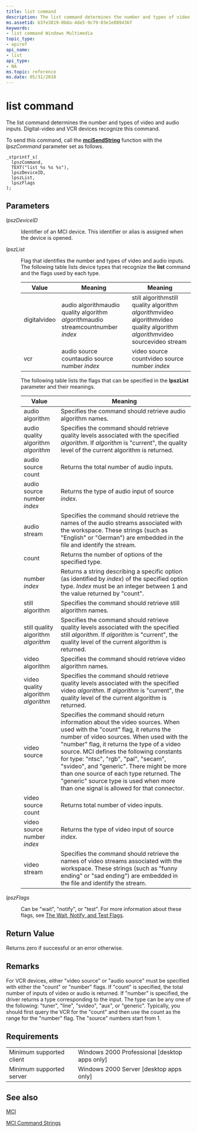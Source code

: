 ```yaml
---
title: list command
description: The list command determines the number and types of video and audio inputs. Digital-video and VCR devices recognize this command.
ms.assetid: b3fe3819-0b8a-4de5-9c79-03e1e089436f
keywords:
- list command Windows Multimedia
topic_type:
- apiref
api_name:
- list
api_type:
- NA
ms.topic: reference
ms.date: 05/31/2018
---
```


# list command

The list command determines the number and types of video and audio inputs. Digital-video and VCR devices recognize this command.

To send this command, call the [**mciSendString**](https://msdn.microsoft.com/en-us/library/Dd757161(v=VS.85).aspx) function with the *lpszCommand* parameter set as follows.

``` syntax
_stprintf_s(
  lpszCommand, 
  TEXT("list %s %s %s"), 
  lpszDeviceID, 
  lpszList, 
  lpszFlags
); 
```

## Parameters

<dl> <dt>

<span id="lpszDeviceID"></span><span id="lpszdeviceid"></span><span id="LPSZDEVICEID"></span>*lpszDeviceID*
</dt> <dd>

Identifier of an MCI device. This identifier or alias is assigned when the device is opened.

</dd> <dt>

<span id="lpszList"></span><span id="lpszlist"></span><span id="LPSZLIST"></span>*lpszList*
</dt> <dd>

Flag that identifies the number and types of video and audio inputs. The following table lists device types that recognize the **list** command and the flags used by each type.



| Value        | Meaning                                                                           | Meaning                                                                                                                      |
|--------------|-----------------------------------------------------------------------------------|------------------------------------------------------------------------------------------------------------------------------|
| digitalvideo | audio algorithmaudio quality algorithm *algorithm*audio streamcountnumber *index* | still algorithmstill quality algorithm *algorithm*video algorithmvideo quality algorithm *algorithm*video sourcevideo stream |
| vcr          | audio source countaudio source number *index*                                     | video source countvideo source number *index*                                                                                |



 

The following table lists the flags that can be specified in the **lpszList** parameter and their meanings.



| Value                               | Meaning                                                                                                                                                                                                                                                                                                                                                                                                                                                                                |
|-------------------------------------|----------------------------------------------------------------------------------------------------------------------------------------------------------------------------------------------------------------------------------------------------------------------------------------------------------------------------------------------------------------------------------------------------------------------------------------------------------------------------------------|
| audio algorithm                     | Specifies the command should retrieve audio algorithm names.                                                                                                                                                                                                                                                                                                                                                                                                                           |
| audio quality algorithm *algorithm* | Specifies the command should retrieve quality levels associated with the specified *algorithm*. If *algorithm* is "current", the quality level of the current algorithm is returned.                                                                                                                                                                                                                                                                                                   |
| audio source count                  | Returns the total number of audio inputs.                                                                                                                                                                                                                                                                                                                                                                                                                                              |
| audio source number *index*         | Returns the type of audio input of source *index*.                                                                                                                                                                                                                                                                                                                                                                                                                                     |
| audio stream                        | Specifies the command should retrieve the names of the audio streams associated with the workspace. These strings (such as "English" or "German") are embedded in the file and identify the stream.                                                                                                                                                                                                                                                                                    |
| count                               | Returns the number of options of the specified type.                                                                                                                                                                                                                                                                                                                                                                                                                                   |
| number *index*                      | Returns a string describing a specific option (as identified by *index*) of the specified option type. *Index* must be an integer between 1 and the value returned by "count".                                                                                                                                                                                                                                                                                                         |
| still algorithm                     | Specifies the command should retrieve still algorithm names.                                                                                                                                                                                                                                                                                                                                                                                                                           |
| still quality algorithm *algorithm* | Specifies the command should retrieve quality levels associated with the specified still *algorithm*. If *algorithm* is "current", the quality level of the current algorithm is returned.                                                                                                                                                                                                                                                                                             |
| video algorithm                     | Specifies the command should retrieve video algorithm names.                                                                                                                                                                                                                                                                                                                                                                                                                           |
| video quality algorithm *algorithm* | Specifies the command should retrieve quality levels associated with the specified video *algorithm*. If *algorithm* is "current", the quality level of the current algorithm is returned.                                                                                                                                                                                                                                                                                             |
| video source                        | Specifies the command should return information about the video sources. When used with the "count" flag, it returns the number of video sources. When used with the "number" flag, it returns the type of a video source. MCI defines the following constants for type: "ntsc", "rgb", "pal", "secam", "svideo", and "generic". There might be more than one source of each type returned. The "generic" source type is used when more than one signal is allowed for that connector. |
| video source count                  | Returns total number of video inputs.                                                                                                                                                                                                                                                                                                                                                                                                                                                  |
| video source number *index*         | Returns the type of video input of source *index*.                                                                                                                                                                                                                                                                                                                                                                                                                                     |
| video stream                        | Specifies the command should retrieve the names of video streams associated with the workspace. These strings (such as "funny ending" or "sad ending") are embedded in the file and identify the stream.                                                                                                                                                                                                                                                                               |



 

</dd> <dt>

<span id="lpszFlags"></span><span id="lpszflags"></span><span id="LPSZFLAGS"></span>*lpszFlags*
</dt> <dd>

Can be "wait", "notify", or "test". For more information about these flags, see [The Wait, Notify, and Test Flags](the-wait-notify-and-test-flags.md).

</dd> </dl>

## Return Value

Returns zero if successful or an error otherwise.

## Remarks

For VCR devices, either "video source" or "audio source" must be specified with either the "count" or "number" flags. If "count" is specified, the total number of inputs of video or audio is returned. If "number" is specified, the driver returns a type corresponding to the input. The type can be any one of the following: "tuner", "line", "svideo", "aux", or "generic". Typically, you should first query the VCR for the "count" and then use the count as the range for the "number" flag. The "source" numbers start from 1.

## Requirements



|                                     |                                                            |
|-------------------------------------|------------------------------------------------------------|
| Minimum supported client<br/> | Windows 2000 Professional \[desktop apps only\]<br/> |
| Minimum supported server<br/> | Windows 2000 Server \[desktop apps only\]<br/>       |



## See also

<dl> <dt>

[MCI](mci.md)
</dt> <dt>

[MCI Command Strings](mci-command-strings.md)
</dt> </dl>

 

 






